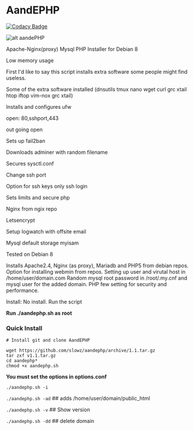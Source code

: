 AandEPHP
==========
[![Codacy Badge](https://api.codacy.com/project/badge/Grade/5f2475dfd3494e98880ad64fa299d284)](https://www.codacy.com/app/kevin_11/aandephp?utm_source=github.com&amp;utm_medium=referral&amp;utm_content=slowz/aandephp&amp;utm_campaign=Badge_Grade)

![alt aandePHP](http://nwabytes.com/AandEPHP.png)

Apache-Nginx(proxy) Mysql PHP Installer for Debian 8

Low memory usage

First I'd like to say this script installs extra software some people might find useless.

Some of the extra software installed
(dnsutils tmux nano wget curl grc xtail htop iftop vim-nox grc xtail)

Installs and configures ufw

open: 80,sshport,443

out going open

Sets up fail2ban

Downloads adminer with random filename


Secures sysctl.conf

Change ssh port

Option for ssh keys only ssh login


Sets limits and secure php

Nginx from ngix repo

Letsencrypt


Setup logwatch with offsite email

Mysql default storage myisam

Tested on Debian 8

Installs Apache2.4, Nginx (as proxy), Mariadb and PHP5 from debian repos.
Option for installing webmin from repos.
Setting up user and virutal host in /home/user/domain.com
Random mysql root password in /root/.my.cnf and mysql user for the added domain.
PHP few setting for security and performance.


Install: No install. Run the script



**Run ./aandephp.sh as root**

### Quick Install

    # Install git and clone AandEPHP
    
    wget https://github.com/slowz/aandephp/archive/1.1.tar.gz
    tar zxf v1.1.tar.gz
    cd aandephp*
    chmod +x aandephp.sh

**You must set the options in options.conf**

`./aandephp.sh -i`

`./aandephp.sh -ad` ## adds /home/user/domain/public_html

`./aandephp.sh -v` ## Show version

`./aandephp.sh -dd` ## delete domain
